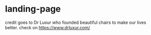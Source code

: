 # landing-page

credit goes to Dr Luxur who founded beautiful chairs to make our lives better.
check on https://www.drluxur.com/